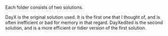 Each folder consists of two solutions.

DayX is the original solution used. It is the first one that I thought of, and is often inefficient or bad for memory in that regard.
DayXedited is the second solution, and is a more efficient or tidier version of the first solution.
